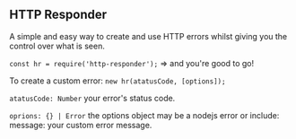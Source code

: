  HTTP Responder
 ----

A simple and easy way to create and use HTTP errors whilst giving you the control over what is seen.

`const hr = require('http-responder');` => and you're good to go!


To create a custom error:
`new hr(atatusCode, [options]);`

`atatusCode: Number` your error's status code.

`oprions: {} | Error` the options object may be a nodejs error or include:
message: your custom error message.
